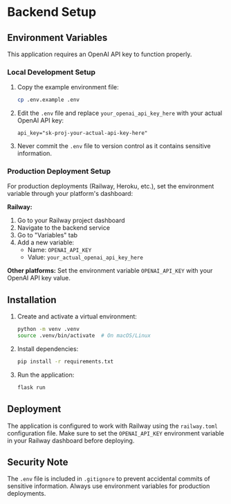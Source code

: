 # Backend Setup

## Environment Variables

This application requires an OpenAI API key to function properly.

### Local Development Setup

1. Copy the example environment file:

   ```bash
   cp .env.example .env
   ```

2. Edit the `.env` file and replace `your_openai_api_key_here` with your actual OpenAI API key:

   ```
   api_key="sk-proj-your-actual-api-key-here"
   ```

3. Never commit the `.env` file to version control as it contains sensitive information.

### Production Deployment Setup

For production deployments (Railway, Heroku, etc.), set the environment variable through your platform's dashboard:

**Railway:**

1. Go to your Railway project dashboard
2. Navigate to the backend service
3. Go to "Variables" tab
4. Add a new variable:
   - Name: `OPENAI_API_KEY`
   - Value: `your_actual_openai_api_key_here`

**Other platforms:**
Set the environment variable `OPENAI_API_KEY` with your OpenAI API key value.

## Installation

1. Create and activate a virtual environment:

   ```bash
   python -m venv .venv
   source .venv/bin/activate  # On macOS/Linux
   ```

2. Install dependencies:

   ```bash
   pip install -r requirements.txt
   ```

3. Run the application:
   ```bash
   flask run
   ```

## Deployment

The application is configured to work with Railway using the `railway.toml` configuration file. Make sure to set the `OPENAI_API_KEY` environment variable in your Railway dashboard before deploying.

## Security Note

The `.env` file is included in `.gitignore` to prevent accidental commits of sensitive information. Always use environment variables for production deployments.
